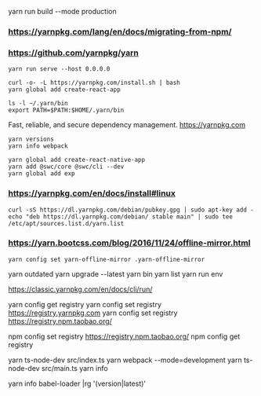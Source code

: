 
yarn run build --mode production

### https://yarnpkg.com/lang/en/docs/migrating-from-npm/

### https://github.com/yarnpkg/yarn

    yarn run serve --host 0.0.0.0

    curl -o- -L https://yarnpkg.com/install.sh | bash
    yarn global add create-react-app

    ls -l ~/.yarn/bin
    export PATH=$PATH:$HOME/.yarn/bin

Fast, reliable, and secure dependency management. https://yarnpkg.com

    yarn versions
    yarn info webpack

    yarn global add create-react-native-app
    yarn add @swc/core @swc/cli --dev
    yarn global add exp

### https://yarnpkg.com/en/docs/install#linux

    curl -sS https://dl.yarnpkg.com/debian/pubkey.gpg | sudo apt-key add -
    echo "deb https://dl.yarnpkg.com/debian/ stable main" | sudo tee /etc/apt/sources.list.d/yarn.list

### https://yarn.bootcss.com/blog/2016/11/24/offline-mirror.html

    yarn config set yarn-offline-mirror .yarn-offline-mirror


yarn outdated
yarn upgrade --latest
yarn bin
yarn list
yarn run env

https://classic.yarnpkg.com/en/docs/cli/run/

yarn config get registry
yarn config set registry https://registry.yarnpkg.com
yarn config set registry https://registry.npm.taobao.org/

npm config set registry https://registry.npm.taobao.org/
npm config get registry


yarn ts-node-dev src/index.ts
yarn webpack --mode=development
yarn ts-node-dev src/main.ts
yarn info

yarn info babel-loader |rg '(version|latest)'

